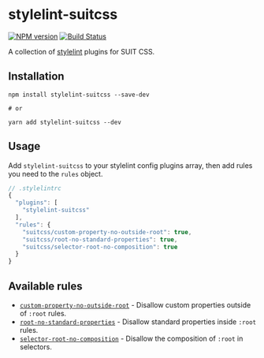 # stylelint-suitcss

[![NPM version](http://img.shields.io/npm/v/stylelint-suitcss.svg)](https://www.npmjs.com/package/stylelint-suitcss) [![Build Status](https://github.com/suitcss/stylelint-suitcss/actions/workflows/ci.yml/badge.svg)](https://github.com/suitcss/stylelint-suitcss/actions/workflows/ci.yml)

A collection of [stylelint](https://stylelint.io/) plugins for SUIT CSS.

## Installation

```
npm install stylelint-suitcss --save-dev

# or

yarn add stylelint-suitcss --dev
```

## Usage

Add `stylelint-suitcss` to your stylelint config plugins array, then add rules
you need to the `rules` object.

```js
// .stylelintrc
{
  "plugins": [
    "stylelint-suitcss"
  ],
  "rules": {
    "suitcss/custom-property-no-outside-root": true,
    "suitcss/root-no-standard-properties": true,
    "suitcss/selector-root-no-composition": true
  }
}
```

## Available rules

* [`custom-property-no-outside-root`](./rules/custom-property-no-outside-root/README.md) - Disallow custom properties outside of `:root` rules.
* [`root-no-standard-properties`](./rules/root-no-standard-properties/README.md) - Disallow standard properties inside `:root` rules.
* [`selector-root-no-composition`](./rules/selector-root-no-composition/README.md) - Disallow the composition of `:root` in selectors.
